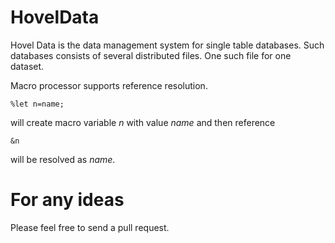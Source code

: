 # HovelData
Hovel Data is the data management system for single table databases. Such databases consists of several distributed files. One such file for one dataset.

Macro processor supports reference resolution.
```
%let n=name;
```
will create macro variable *n* with value *name*
and then reference
```
&n
```
will be resolved as *name*.

# For any ideas
Please feel free to send a pull request.